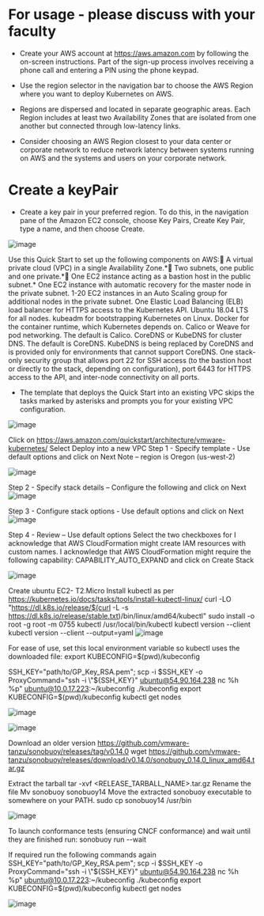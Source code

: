 # For usage - please discuss with your faculty

- Create your AWS account at https://aws.amazon.com by following the on-screen instructions. Part of the sign-up process involves receiving a phone call and entering a PIN using the phone keypad. 

- Use the region selector in the navigation bar to choose the AWS Region where you want to deploy Kubernetes on AWS. 
- Regions are dispersed and located in separate geographic areas. Each Region includes at least two Availability Zones that are isolated from one another but connected through low-latency links. 
- Consider choosing an AWS Region closest to your data center or corporate network to reduce network latency between systems running on AWS and the systems and users on your corporate network.

# Create a keyPair
- Create a key pair in your preferred region. To do this, in the navigation pane of the Amazon EC2 console, choose Key Pairs, Create Key Pair, type a name, and then choose Create.

![image](https://user-images.githubusercontent.com/45666264/167769439-66b773a4-1d0d-49f7-857e-dd05d9bc9386.png)

Use this Quick Start to set up the following components on AWS:
A virtual private cloud (VPC) in a single Availability Zone.*
Two subnets, one public and one private.*
One EC2 instance acting as a bastion host in the public subnet.*
One EC2 instance with automatic recovery for the master node in the private subnet.
1-20 EC2 instances in an Auto Scaling group for additional nodes in the private subnet.
One Elastic Load Balancing (ELB) load balancer for HTTPS access to the Kubernetes API.
Ubuntu 18.04 LTS for all nodes.
kubeadm for bootstrapping Kubernetes on Linux.
Docker for the container runtime, which Kubernetes depends on.
Calico or Weave for pod networking. The default is Calico.
CoreDNS or KubeDNS for cluster DNS. The default is CoreDNS. KubeDNS is being replaced by CoreDNS and is provided only for environments that cannot support CoreDNS.
One stack-only security group that allows port 22 for SSH access (to the bastion host or directly to the stack, depending on configuration), port 6443 for HTTPS access to the API, and inter-node connectivity on all ports.
* The template that deploys the Quick Start into an existing VPC skips the tasks marked by asterisks and prompts you for your existing VPC configuration.

![image](https://user-images.githubusercontent.com/45666264/167769491-b1f33f2e-7318-4ebe-9a5d-b0d661e62516.png)


Click on 
https://aws.amazon.com/quickstart/architecture/vmware-kubernetes/
Select Deploy into a new VPC
Step 1 - Specify template - Use default options and click on Next
Note – region is Oregon (us-west-2)

![image](https://user-images.githubusercontent.com/45666264/167769601-bbbc598d-8d3d-4016-aa30-89af4fe05143.png)


Step 2 - Specify stack details – Configure the following and click on Next
![image](https://user-images.githubusercontent.com/45666264/167769622-acb3f82e-115b-4e90-af95-b3786185b212.png)


Step 3 - Configure stack options - Use default options and click on Next
![image](https://user-images.githubusercontent.com/45666264/167769632-310a58c1-46c0-4a28-a215-da9404f9bb65.png)



Step 4 - Review – 
Use default options 
Select the two checkboxes for 
I acknowledge that AWS CloudFormation might create IAM resources with custom names.
I acknowledge that AWS CloudFormation might require the following capability: CAPABILITY_AUTO_EXPAND
and click on Create Stack 

![image](https://user-images.githubusercontent.com/45666264/167769642-2e3d1023-d147-4d26-afe3-eb2c83eb5e67.png)

Create ubuntu EC2- T2.Micro
Install kubectl as per 
https://kubernetes.io/docs/tasks/tools/install-kubectl-linux/
curl -LO "https://dl.k8s.io/release/$(curl -L -s https://dl.k8s.io/release/stable.txt)/bin/linux/amd64/kubectl" 
sudo install -o root -g root -m 0755 kubectl /usr/local/bin/kubectl 
kubectl version --client 
kubectl version --client --output=yaml 
![image](https://user-images.githubusercontent.com/45666264/167769675-9a71a1b5-8a0b-4025-b182-bb7b50598329.png)


For ease of use, set this local environment variable so kubectl uses the downloaded file:
export KUBECONFIG=$(pwd)/kubeconfig

SSH_KEY="path/to/GP_Key_RSA.pem"; scp -i $SSH_KEY -o ProxyCommand="ssh -i \"${SSH_KEY}\" ubuntu@54.90.164.238 nc %h %p" ubuntu@10.0.17.223:~/kubeconfig ./kubeconfig
export KUBECONFIG=$(pwd)/kubeconfig
kubectl get nodes


![image](https://user-images.githubusercontent.com/45666264/167769693-334e6480-534c-49d7-b243-2ed6ce240473.png)

![image](https://user-images.githubusercontent.com/45666264/167769709-8ebd84ed-5603-41d6-b81e-7a9989a2b4d3.png)


Download an older version
https://github.com/vmware-tanzu/sonobuoy/releases/tag/v0.14.0
wget https://github.com/vmware-tanzu/sonobuoy/releases/download/v0.14.0/sonobuoy_0.14.0_linux_amd64.tar.gz

Extract the tarball
tar -xvf <RELEASE_TARBALL_NAME>.tar.gz 
Rename the file 
Mv sonobuoy sonobuoy14
Move the extracted sonobuoy executable to somewhere on your PATH.
sudo cp sonobuoy14 /usr/bin

![image](https://user-images.githubusercontent.com/45666264/167769728-14326a9c-e383-4023-8d86-b36586799356.png)

To launch conformance tests (ensuring CNCF conformance) and wait until they are finished run:
sonobuoy run --wait 

If required run the following commands again
SSH_KEY="path/to/GP_Key_RSA.pem"; scp -i $SSH_KEY -o ProxyCommand="ssh -i \"${SSH_KEY}\" ubuntu@54.90.164.238 nc %h %p" ubuntu@10.0.17.223:~/kubeconfig ./kubeconfig
export KUBECONFIG=$(pwd)/kubeconfig
kubectl get nodes

![image](https://user-images.githubusercontent.com/45666264/167769745-0184742f-520a-492d-a5f7-adb577263e73.png)

